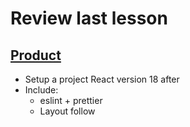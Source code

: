 # Review last lesson

## [Product](https://foreverbuy.in/)

- Setup a project React version 18 after
- Include:
  - eslint + prettier
  - Layout follow
